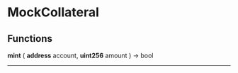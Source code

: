 # MockCollateral



> 




## Functions



**mint** ( **address** account, **uint256** amount )  → bool



> 

___




